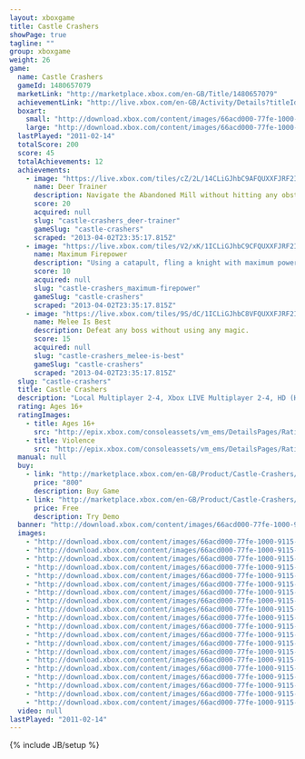 ```yaml
---
layout: xboxgame
title: Castle Crashers
showPage: true
tagline: ""
group: xboxgame
weight: 26
game: 
  name: Castle Crashers
  gameId: 1480657079
  marketLink: "http://marketplace.xbox.com/en-GB/Title/1480657079"
  achievementLink: "http://live.xbox.com/en-GB/Activity/Details?titleId=1480657079"
  boxart: 
    small: "http://download.xbox.com/content/images/66acd000-77fe-1000-9115-d802584108b7/1033/boxartsm.jpg"
    large: "http://download.xbox.com/content/images/66acd000-77fe-1000-9115-d802584108b7/1033/boxartlg.jpg"
  lastPlayed: "2011-02-14"
  totalScore: 200
  score: 45
  totalAchievements: 12
  achievements: 
    - image: "https://live.xbox.com/tiles/cZ/2L/14CLiGJhbC9AFQUXXFJRF2I3L2FjaC8wLzQAAAAA5+fn+KSdag==.jpg"
      name: Deer Trainer
      description: Navigate the Abandoned Mill without hitting any obstacles.
      score: 20
      acquired: null
      slug: "castle-crashers_deer-trainer"
      gameSlug: "castle-crashers"
      scraped: "2013-04-02T23:35:17.815Z"
    - image: "https://live.xbox.com/tiles/V2/xK/1ICLiGJhbC9CFQUXXFJRF2I3L2FjaC8wLzYAAAAA5+fn+2VsTA==.jpg"
      name: Maximum Firepower
      description: "Using a catapult, fling a knight with maximum power."
      score: 10
      acquired: null
      slug: "castle-crashers_maximum-firepower"
      gameSlug: "castle-crashers"
      scraped: "2013-04-02T23:35:17.815Z"
    - image: "https://live.xbox.com/tiles/9S/dC/1ICLiGJhbC8VFQUXXFJRF2I3L2FjaC8wL2EAAAAA5+fn+20n7g==.jpg"
      name: Melee Is Best
      description: Defeat any boss without using any magic.
      score: 15
      acquired: null
      slug: "castle-crashers_melee-is-best"
      gameSlug: "castle-crashers"
      scraped: "2013-04-02T23:35:17.815Z"
  slug: "castle-crashers"
  title: Castle Crashers
  description: "Local Multiplayer 2-4, Xbox LIVE Multiplayer 2-4, HD (High Definition). Unlock the full version of Castle Crashers and start your journey into a world of magic and mystery! Battle your way across frozen tundra&rsquo;s, deadly lava fields, and rival kingdoms in search of your kidnapped princess in this epic adventure.  Eliminate your enemies with over 20 unlockable characters, 40 weapons to customize your hero with, and an arsenal of combos and magical attacks to choose from.  Adventure together like never before - up to 4 can team up on the same console or over Xbox LIVE! This game requires the Xbox 360 hard drive or the 512MB Memory Unit for storage. There are no refunds for this item. For more information, see www.xbox.com/live/accounts."
  rating: Ages 16+
  ratingImages: 
    - title: Ages 16+
      src: "http://epix.xbox.com/consoleassets/vm_ems/DetailsPages/RatingSystemID/14/default/Values/14004.png"
    - title: Violence
      src: "http://epix.xbox.com/consoleassets/vm_ems/DetailsPages/RatingSystemID/14/default/Descriptors/14005.png"
  manual: null
  buy: 
    - link: "http://marketplace.xbox.com/en-GB/Product/Castle-Crashers/66acd000-77fe-1000-9115-d802584108b7?purchase=1&amp;DownloadType=Game"
      price: "800"
      description: Buy Game
    - link: "http://marketplace.xbox.com/en-GB/Product/Castle-Crashers/66acd000-77fe-1000-9115-d802584108b7?purchase=1&amp;DownloadType=GameDemo"
      price: Free
      description: Try Demo
  banner: "http://download.xbox.com/content/images/66acd000-77fe-1000-9115-d802584108b7/1033/banner.png"
  images: 
    - "http://download.xbox.com/content/images/66acd000-77fe-1000-9115-d802584108b7/1033/screenlg1.jpg"
    - "http://download.xbox.com/content/images/66acd000-77fe-1000-9115-d802584108b7/1033/screenlg2.jpg"
    - "http://download.xbox.com/content/images/66acd000-77fe-1000-9115-d802584108b7/1033/screenlg3.jpg"
    - "http://download.xbox.com/content/images/66acd000-77fe-1000-9115-d802584108b7/1033/screenlg4.jpg"
    - "http://download.xbox.com/content/images/66acd000-77fe-1000-9115-d802584108b7/1033/screenlg5.jpg"
    - "http://download.xbox.com/content/images/66acd000-77fe-1000-9115-d802584108b7/1033/screenlg6.jpg"
    - "http://download.xbox.com/content/images/66acd000-77fe-1000-9115-d802584108b7/1033/screenlg7.jpg"
    - "http://download.xbox.com/content/images/66acd000-77fe-1000-9115-d802584108b7/1033/screenlg8.jpg"
    - "http://download.xbox.com/content/images/66acd000-77fe-1000-9115-d802584108b7/1033/screenlg9.jpg"
    - "http://download.xbox.com/content/images/66acd000-77fe-1000-9115-d802584108b7/1033/screenlg10.jpg"
    - "http://download.xbox.com/content/images/66acd000-77fe-1000-9115-d802584108b7/1033/screenlg11.jpg"
    - "http://download.xbox.com/content/images/66acd000-77fe-1000-9115-d802584108b7/1033/screenlg12.jpg"
    - "http://download.xbox.com/content/images/66acd000-77fe-1000-9115-d802584108b7/1033/screenlg13.jpg"
    - "http://download.xbox.com/content/images/66acd000-77fe-1000-9115-d802584108b7/1033/screenlg14.jpg"
    - "http://download.xbox.com/content/images/66acd000-77fe-1000-9115-d802584108b7/1033/screenlg15.jpg"
    - "http://download.xbox.com/content/images/66acd000-77fe-1000-9115-d802584108b7/1033/screenlg16.jpg"
    - "http://download.xbox.com/content/images/66acd000-77fe-1000-9115-d802584108b7/1033/screenlg17.jpg"
    - "http://download.xbox.com/content/images/66acd000-77fe-1000-9115-d802584108b7/1033/screenlg18.jpg"
    - "http://download.xbox.com/content/images/66acd000-77fe-1000-9115-d802584108b7/1033/screenlg19.jpg"
    - "http://download.xbox.com/content/images/66acd000-77fe-1000-9115-d802584108b7/1033/screenlg20.jpg"
  video: null
lastPlayed: "2011-02-14"
---
```

{% include JB/setup %}
